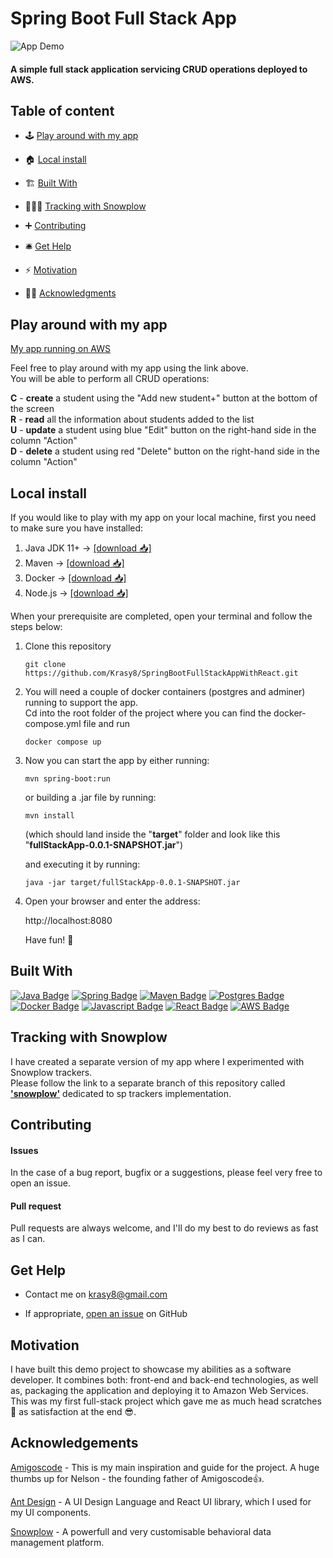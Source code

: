 # Spring Boot Full Stack App

![App Demo](https://j.gifs.com/vlnwZL.gif)

#### A simple full stack application servicing CRUD operations deployed to AWS.

## Table of content

- 🕹 [Play around with my app](#play-around-with-my-app)

- 🏠 [Local install](#local-install)

- 🏗 [Built With](#built-with)  

- 🕵🏻‍♂️ [Tracking with Snowplow](#tracking-with-snowplow)

- ➕ [Contributing](#contributing)

- 🛎 [Get Help](#get-help) 

- ⚡️ [Motivation](#motivation)

- 🙏🏻 [Acknowledgments](#acknowledgements)

## Play around with my app

[My app running on AWS](http://springbootwithreactapp-env.eba-zc8bgb6a.eu-west-2.elasticbeanstalk.com)

Feel free to play around with my app using the link above.  
You will be able to perform all CRUD operations:

**C** - **create** a student using the "Add new student+" button at the bottom of the screen  
**R** - **read** all the information about students added to the list  
**U** - **update** a student using blue "Edit" button on the right-hand side in the column "Action"  
**D** - **delete** a student using red "Delete" button on the right-hand side in the column "Action"  

## Local install  

If you would like to play with my app on your local machine, first you need to make sure you have installed:  

1. Java JDK 11+  -> [[download 📥]](https://www.oracle.com/uk/java/technologies/javase-jdk11-downloads.html)  
2. Maven  -> [[download 📥]](https://maven.apache.org/download.cgi)
3. Docker  -> [[download 📥]](https://www.docker.com/get-started)  
4. Node.js  -> [[download 📥]](https://nodejs.org/en/)
  
  
When your prerequisite are completed, open your terminal and follow the steps below:

1. Clone this repository  

   `git clone https://github.com/Krasy8/SpringBootFullStackAppWithReact.git`  

2. You will need a couple of docker containers (postgres and adminer) running to support the app.  
   Cd into the root folder of the project where you can find the docker-compose.yml file and run  
     
   `docker compose up`  
     
3. Now you can start the app by either running:  
   
   `mvn spring-boot:run`  
   
   or building a .jar file by running:
   
   `mvn install`  
   
   (which should land inside the "**target**" folder and look like this "**fullStackApp-0.0.1-SNAPSHOT.jar**")  
   
   and executing it by running:   
   
   `java -jar target/fullStackApp-0.0.1-SNAPSHOT.jar`  

4. Open your browser and enter the address:  
  
    http://localhost:8080
   
   Have fun! 🥳  
   

## Built With
 [![Java Badge](https://img.shields.io/badge/-Java-007396?style=for-the-badge&labelColor=white&logo=java&logoColor=007396)](https://www.java.com/en/) [![Spring Badge](https://img.shields.io/badge/-Spring-6DB33F?style=for-the-badge&labelColor=white&logo=spring&logoColor=6DB33F)](https://spring.io) [![Maven Badge](https://img.shields.io/badge/-Maven-C71A36?style=for-the-badge&labelColor=white&logo=Apache-Maven&logoColor=C71A36)](https://maven.apache.org) [![Postgres Badge](https://img.shields.io/badge/-Postgres-336791?style=for-the-badge&labelColor=white&logo=postgresql&logoColor=336791)](https://www.postgresql.org) [![Docker Badge](https://img.shields.io/badge/-Docker-2496ED?style=for-the-badge&labelColor=white&logo=docker&logoColor=2496ED)](https://www.docker.com) [![Javascript Badge](https://img.shields.io/badge/-Javascript-F7DF1E?style=for-the-badge&labelColor=black&logo=javascript&logoColor=F7DF1E)](https://www.javascript.com) [![React Badge](https://img.shields.io/badge/-React-61DAFB?style=for-the-badge&labelColor=black&logo=react&logoColor=61DAFB)](https://reactjs.org) [![AWS Badge](https://img.shields.io/badge/-Amazon_Web_Services-232F3E?style=for-the-badge&labelColor=FF9900&logo=Amazon-AWS&logoColor=232F3E)](https://aws.amazon.com)  
 
 
## Tracking with Snowplow  
  
I have created a separate version of my app where I experimented with Snowplow trackers.  
Please follow the link to a separate branch of this repository called [**'snowplow'**](https://github.com/Krasy8/SpringBootFullStackAppWithReact/tree/snowplow) dedicated to sp trackers implementation.

## Contributing

#### Issues

In the case of a bug report, bugfix or a suggestions, please feel very free to open an issue.

#### Pull request

Pull requests are always welcome, and I'll do my best to do reviews as fast as I can.

## Get Help

- Contact me on krasy8@gmail.com

- If appropriate, [open an issue](https://github.com/Krasy8/SpringBootFullStackAppWithReact/issues) on GitHub

## Motivation

I have built this demo project to showcase my abilities as a software developer. It combines both: front-end and back-end technologies, as well as, packaging the application and deploying it to Amazon Web Services. This was my first full-stack project which gave me as much head scratches 😤 as satisfaction at the end 😎.

## Acknowledgements

[Amigoscode](https://amigoscode.com/p/full-stack-spring-boot-react) - This is my main inspiration and guide for the project. 
A huge thumbs up for Nelson - the founding father of Amigoscode👍.

[Ant Design](https://ant.design) - A UI Design Language and React UI library, which I used for my UI components.  
  
[Snowplow](https://snowplowanalytics.com) - A powerfull and very customisable behavioral data management platform. 
